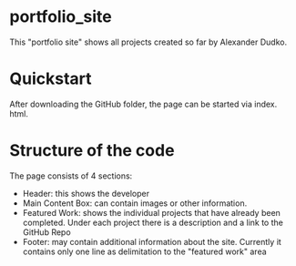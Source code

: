 # portfolio_site

This "portfolio site" shows all projects created so far by Alexander Dudko.

# Quickstart 

After downloading the GitHub folder, the page can be started via index. html.

# Structure of the code

The page consists of 4 sections:

- Header: this shows the developer
- Main Content Box: can contain images or other information.
- Featured Work: shows the individual projects that have already been completed. Under each project there is a description and a link to the GitHub Repo
- Footer: may contain additional information about the site. Currently it contains only one line as delimitation to the "featured work" area

